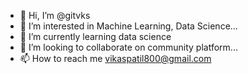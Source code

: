 - 👋 Hi, I’m @gitvks
- 👀 I’m interested in Machine Learning, Data Science...
- 🌱 I’m currently learning data science
- 💞️ I’m looking to collaborate on community platform...
- 📫 How to reach me vikaspatil800@gmail.com

<!---
gitvks/gitvks is a ✨ special ✨ repository because its `README.md` (this file) appears on your GitHub profile.
You can click the Preview link to take a look at your changes.
--->
